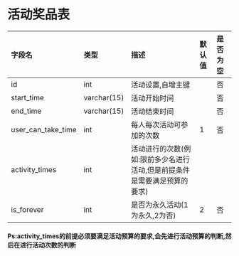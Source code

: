 # 活动奖品表

| 字段名 | 类型 | 描述 | 默认值 | 是否为空 |
| :--- | :--- | :--- | :--- | :--- |
| id | int | 活动设置,自增主键 |  | 否 |
| start\_time | varchar\(15\) | 活动开始时间 |  | 否 |
| end\_time | varchar\(15\) | 活动结束时间 |  | 否 |
| user\_can\_take\_time | int | 每人每次活动可参加的次数 | 1 | 否 |
| activity\_times | int | 活动进行的次数\(例如:限前多少名进行活动,但是前提条件是需要满足预算的要求\) |  |  |
| is\_forever | int | 是否为永久活动\(1 为永久,2为否\) | 2 | 否 |

#### Ps:activity\_times的前提必须要满足活动预算的要求,会先进行活动预算的判断,然后在进行活动次数的判断



